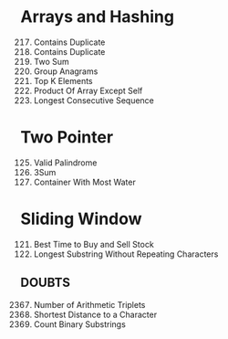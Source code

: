# Arrays and Hashing
217. Contains Duplicate
242. Contains Duplicate
1. Two Sum
49. Group Anagrams
347. Top K Elements
238. Product Of Array Except Self
128. Longest Consecutive Sequence

# Two Pointer
125. Valid Palindrome
15. 3Sum
11. Container With Most Water

# Sliding Window
121. Best Time to Buy and Sell Stock
3. Longest Substring Without Repeating Characters

## DOUBTS
2367. Number of Arithmetic Triplets
821. Shortest Distance to a Character
696. Count Binary Substrings